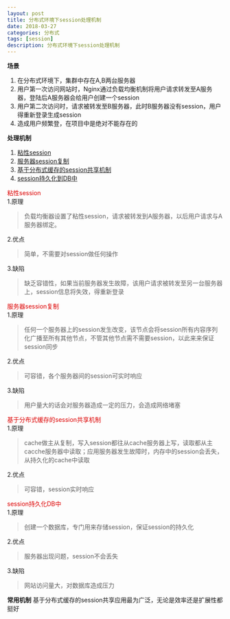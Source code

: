 ```yaml
---
layout: post
title: 分布式环境下session处理机制
date: 2018-03-27
categories: 分布式
tags: [session]
description: 分布式环境下session处理机制
---
```


**场景**
1. 在分布式环境下，集群中存在A,B两台服务器
2. 用户第一次访问网站时，Nginx通过负载均衡机制将用户请求转发至A服务器，登陆后A服务器会给用户创建一个session
3. 用户第二次访问时，请求被转发至B服务器，此时B服务器没有session，用户得重新登录生成session
4. 造成用户频繁登，在项目中是绝对不能存在的

**处理机制**
1. [粘性session](#m1)
2. [服务器session复制](#m2)
3. [基于分布式缓存的session共享机制](#m3)
4. [session持久化到DB中](#m4)

<span id="m1"><font color="#dd0000">粘性session</font><br /></span>
1.原理<br/> 
> 负载均衡器设置了粘性session，请求被转发到A服务器，以后用户请求与A服务器绑定。

2.优点<br/> 
> 简单，不需要对session做任何操作
 
3.缺陷<br/> 
> 缺乏容错性，如果当前服务器发生故障，该用户请求被转发至另一台服务器上，session信息将失效，得重新登录
 

<span id="m2"><font color="#dd0000">服务器session复制</font><br /></span>
1.原理<br/>
> 任何一个服务器上的session发生改变，该节点会将session所有内容序列化广播至所有其他节点，不管其他节点需不需要session，以此来来保证session同步

2.优点<br/>
> 可容错，各个服务器间的session可实时响应

3.缺陷<br/>
> 用户量大的话会对服务器造成一定的压力，会造成网络堵塞


<span id="m3"><font color="#dd0000">基于分布式缓存的session共享机制</font><br /></span>
1.原理<br/>
> cache做主从复制，写入session都往从cache服务器上写，读取都从主cacche服务器中读取；应用服务器发生故障时，内存中的session会丢失，从持久化的cache中读取

2.优点<br/>
> 可容错，session实时响应


<span id="m4"><font color="#dd0000">session持久化DB中</font><br /></span>
1.原理<br/>
> 创建一个数据库，专门用来存储session，保证session的持久化

2.优点<br/>
> 服务器出现问题，session不会丢失

3.缺陷<br/>
> 网站访问量大，对数据库造成压力

**常用机制**
基于分布式缓存的session共享应用最为广泛，无论是效率还是扩展性都挺好

